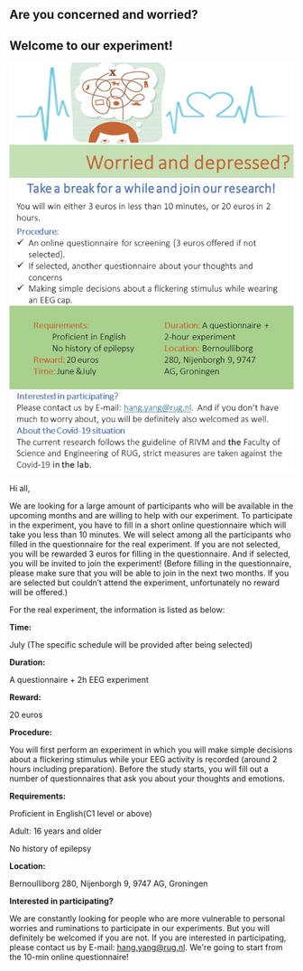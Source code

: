 ## Are you concerned and worried?
## Welcome to our experiment!

![Image of Yaktocat](https://github.com/hankyoung1324/FlickeringSART/blob/master/recruitmentPoster_corona.jpg)

Hi all,

We are looking for a large amount of participants who will be available in the upcoming months and are willing to help with our experiment. To participate in the experiment, you have to fill in a short online questionnaire which will take you less than 10 minutes. We will select among all the participants who filled in the questionnaire for the real experiment. If you are not selected, you will be rewarded 3 euros for filling in the questionnaire. And if selected, you will be invited to join the experiment! (Before filling in the questionnaire, please make sure that you will be able to join in the next two months. If you are selected but couldn’t attend the experiment, unfortunately no reward will be offered.)

For the real experiment, the information is listed as below:

**Time:**

July (The specific schedule will be provided after being selected)

**Duration:**

A questionnaire + 2h EEG experiment

**Reward:**

20 euros

**Procedure:**

You will first perform an experiment in which you will make simple decisions about a flickering stimulus while your EEG activity is recorded (around 2 hours including preparation). Before the study starts, you will fill out a number of questionnaires that ask you about your thoughts and emotions.

**Requirements:**

Proficient in English(C1 level or above)

Adult: 16 years and older

No history of epilepsy

**Location:**

Bernoulliborg 280, Nijenborgh 9, 9747 AG, Groningen

**Interested in participating?**

We are constantly looking for people who are more vulnerable to personal worries and ruminations to participate in our experiments. But you will definitely be welcomed if you are not. If you are interested in participating, please contact us by E-mail: hang.yang@rug.nl. We're going to start from the 10-min online questionnaire!

